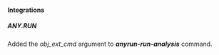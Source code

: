 #### Integrations
##### ANY.RUN
Added the *obj_ext_cmd* argument to ***anyrun-run-analysis*** command.
